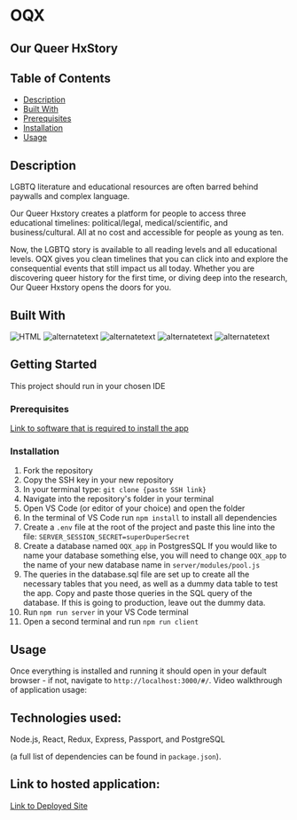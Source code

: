 
# OQX
## Our Queer HxStory

## Table of Contents
- [Description](https://github.com/Proutyeahs/OQX/blob/main/README.md#description)
- [Built With](https://github.com/Proutyeahs/OQX/blob/main/README.md#built-with)
- [Prerequisites](https://github.com/Proutyeahs/OQX/blob/main/README.md#prerequisites)
- [Installation](https://github.com/Proutyeahs/OQX/blob/main/README.md#installation)
- [Usage](https://github.com/Proutyeahs/OQX/blob/main/README.md#usage)

## Description

LGBTQ literature and educational resources are often barred behind paywalls and complex language.

Our Queer Hxstory creates a platform for people to access three educational timelines: political/legal, medical/scientific, and business/cultural. All at no cost and accessible for people as young as ten.

Now, the LGBTQ story is available to all reading levels and all educational levels. OQX gives you clean timelines that you can click into and explore the consequential events that still impact us all today. Whether you are discovering queer history for the first time, or diving deep into the research, Our Queer Hxstory opens the doors for you.

## Built With

<img src="https://user-images.githubusercontent.com/25181517/192107854-765620d7-f909-4953-a6da-36e1ef69eea6.png" alt="HTML"> 
<img src="url" alt="alternatetext"> 
<img src="url" alt="alternatetext"> 
<img src="url" alt="alternatetext"> 
<img src="url" alt="alternatetext"> 


## Getting Started

This project should run in your chosen IDE

### Prerequisites

[Link to software that is required to install the app](https://nodejs.org/en/)

### Installation

1. Fork the repository
2. Copy the SSH key in your new repository
3. In your terminal type: `git clone {paste SSH link}`
4. Navigate into the repository's folder in your terminal
5. Open VS Code (or editor of your choice) and open the folder
6. In the terminal of VS Code run `npm install` to install all dependencies
7. Create a `.env` file at the root of the project and paste this line into the file:
`SERVER_SESSION_SECRET=superDuperSecret`
8. Create a database named `OQX_app` in PostgresSQL If you would like to name your database something else, you will need to change `OQX_app` to the name of your new database name in `server/modules/pool.js`
9. The queries in the database.sql file are set up to create all the necessary tables that you need, as well as a dummy data table to test the app. Copy and paste those queries in the SQL query of the database. If this is going to production, leave out the dummy data.
10. Run `npm run server` in your VS Code terminal
11. Open a second terminal and run `npm run client`

## Usage

Once everything is installed and running it should open in your default browser - if not, navigate to `http://localhost:3000/#/`.
Video walkthrough of application usage:

## Technologies used:

Node.js, React, Redux, Express, Passport, and PostgreSQL 

(a full list of dependencies can be found in `package.json`).

## Link to hosted application:

[Link to Deployed Site](https://calm-savannah-19126.herokuapp.com/#/medicalScientific)
